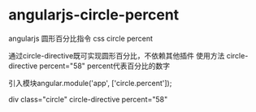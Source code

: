 # angularjs-circle-percent
angularjs 圆形百分比指令 css circle percent

通过circle-directive既可实现圆形百分比，不依赖其他插件
使用方法
circle-directive percent="58"
percent代表百分比的数字

引入模块angular.module('app', ['circle.percent']); 

div class="circle" circle-directive percent="58" 
